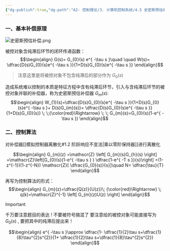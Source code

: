 ```yaml
---
{"dg-publish":true,"dg-path":"A2- 控制理论/3. 计算机控制系统/4.5 史密斯预估补偿控制.md","permalink":"/A2- 控制理论/3. 计算机控制系统/4.5 史密斯预估补偿控制/","dgPassFrontmatter":true,"noteIcon":"","created":"2025-04-03T12:11:33.000+08:00","updated":"2025-08-28T21:53:13.028+08:00"}
---
```



### 一、基本补偿原理

![史密斯预估补偿.png](/img/user/Functional%20files/Photo%20Resources/%E5%8F%B2%E5%AF%86%E6%96%AF%E9%A2%84%E4%BC%B0%E8%A1%A5%E5%81%BF.png)

被控对象含纯滞后环节的闭环传递函数：
$$\begin{align}
G(s)= G_{0}(s) e^{ -\tau s }\quad \quad W(s)= \dfrac{D(s)G_{0}(s)e^{ -\tau s }}{1+D(s)G_{0}(s)e^{ -\tau s }}
\end{align}$$
> 注意这里是将被控对象不包含纯滞后的部分作为 $G_{0}(s)$

造成系统难以控制的本质是特征方程中含有纯滞后环节，引入与含纯滞后环节的被控对象并联的补偿器，称为史密斯预估补偿器 $G_{m}(s)$: 
$$\begin{align}
W_{1}(s)=\dfrac{D(s)G_{0}(s)e^{ -\tau s }}{1+D(s)G_{0}(s)e^{ -\tau s }+ D(s)G_{m}(s)}= \dfrac{D(s)G_{0}(s)e^{ -\tau s }}{1+D(s)G_{0}(s)} \; \;{\color{red}\Rightarrow} \; \; G_{m}(s)=G_{0}(s)(1-e^{ -\tau s })
\end{align}$$

### 二、控制算法
对补偿器[[模拟控制器离散化#1.2 阶跃响应不变法\|乘以零阶保持器]]进行离散化

$$\begin{align}
G_{m}(z) =\mathscr{Z}  \left[ G_{m}(s)G_{h}(s) \right]  =\mathscr{Z}\left[G_{0}(s)(1-e^{ -\tau s } ) \dfrac{1-e^{ -T s }}{s}\right] =(1-z^{-1})(1-z^{-N}) \mathscr{Z}[ \dfrac{G_{0}(s)}{s}]\quad  N= \dfrac{\tau}{T}
\end{align}$$


再写为控制算法的形式：
$$\begin{align}
G_{m}(z)=\dfrac{Q(z)}{U(z)}\; {\color{red}\Rightarrow} \; q(k)=\mathscr{Z}^{-1}  \left[ G_{m}(z)U(z) \right] 
\end{align}$$
> [!important] 
> 千万要注意题目的表达 !  不要被符号搞混了
> 要注意给的被控对象可能直接写为 $G_{0}(s)$  , 要把其中的纯滞后提出来！ 

$$\begin{align}
e^{ -\tau s }\approx \dfrac{1- \dfrac{1}{2}\tau s+\dfrac{1}{8}\tau^{2}s^{2}}{1+ \dfrac{1}{2}\tau s+\dfrac{1}{8}\tau^{2}s^{2}} 
\end{align}$$


